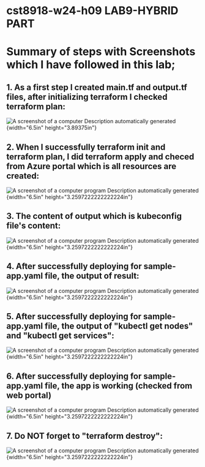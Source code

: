 # cst8918-w24-h09    LAB9-HYBRID PART



# Summary of steps with Screenshots which I have followed in this lab;


## 1.  As a first step I created main.tf and output.tf files, after initializing terraform I checked terraform plan:

![A screenshot of a computer Description automatically
generated](./Screenshots/1.png){width="6.5in" height="3.89375in"}


## 2.  When I successfully terraform init and terraform plan, I did terraform apply and checed from Azure portal which is all resources are created:


![A screenshot of a computer program Description automatically
generated](./Screenshots/2.png){width="6.5in"
height="3.2597222222222224in"}

## 3.  The content of output which is kubeconfig file's content:

![A screenshot of a computer program Description automatically
generated](./Screenshots/3.png){width="6.5in"
height="3.2597222222222224in"}

## 4.  After successfully deploying for sample-app.yaml file, the output of result:

![A screenshot of a computer program Description automatically
generated](./Screenshots/4.png){width="6.5in"
height="3.2597222222222224in"}

## 5.  After successfully deploying for sample-app.yaml file, the output of "kubectl get nodes" and "kubectl get services":

![A screenshot of a computer program Description automatically
generated](./Screenshots/5.png){width="6.5in"
height="3.2597222222222224in"}

## 6.  After successfully deploying for sample-app.yaml file, the app is working (checked from web portal)

![A screenshot of a computer program Description automatically
generated](./Screenshots/6.png){width="6.5in"
height="3.2597222222222224in"}

## 7.  Do NOT forget to "terraform destroy":

![A screenshot of a computer program Description automatically
generated](./Screenshots/7.png){width="6.5in"
height="3.2597222222222224in"}
